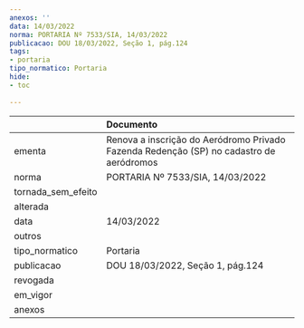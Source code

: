 ```yaml
---
anexos: ''
data: 14/03/2022
norma: PORTARIA Nº 7533/SIA, 14/03/2022
publicacao: DOU 18/03/2022, Seção 1, pág.124
tags:
- portaria
tipo_normatico: Portaria
hide: 
- toc 
 
---
```


|                    | Documento                                                                               |
|:-------------------|:----------------------------------------------------------------------------------------|
| ementa             | Renova a inscrição do Aeródromo Privado Fazenda Redenção (SP) no cadastro de aeródromos |
| norma              | PORTARIA Nº 7533/SIA, 14/03/2022                                                        |
| tornada_sem_efeito |                                                                                         |
| alterada           |                                                                                         |
| data               | 14/03/2022                                                                              |
| outros             |                                                                                         |
| tipo_normatico     | Portaria                                                                                |
| publicacao         | DOU 18/03/2022, Seção 1, pág.124                                                        |
| revogada           |                                                                                         |
| em_vigor           |                                                                                         |
| anexos             |                                                                                         |